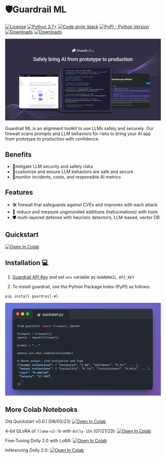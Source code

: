 # 🛡️Guardrail ML
[![License](https://img.shields.io/badge/License-Apache_2.0-blue.svg)](https://opensource.org/licenses/Apache-2.0)
[![Python 3.7+](https://img.shields.io/badge/python-3.7+-blue.svg)](https://www.python.org/downloads/release/python-370/)
[![Code style: black](https://img.shields.io/badge/code%20style-black-000000.svg)](https://github.com/psf/black)
[![PyPI - Python Version](https://img.shields.io/pypi/v/llm-guard)](https://pypi.org/project/guardrail-ml)
[![Downloads](https://static.pepy.tech/badge/guardrail-ml)](https://pepy.tech/project/guardrail-ml)
[![Downloads](https://static.pepy.tech/badge/guardrail-ml/month)](https://pepy.tech/project/guardrail-ml)

![plot](./static/images/guardrail_v4.png)

Guardrail ML is an alignment toolkit to use LLMs safely and securely. Our firewall scans prompts and LLM behaviors for risks to bring your AI app from prototype to production with confidence.

## Benefits
- 🚀mitigate LLM security and safety risks 
- 📝customize and ensure LLM behaviors are safe and secure
- 💸monitor incidents, costs, and responsible AI metrics 

## Features 
- 🛠️ firewall that safeguards against CVEs and improves with each attack
- 🤖 reduce and measure ungrounded additions (hallucinations) with tools
- 🛡️ multi-layered defense with heuristic detectors, LLM-based, vector DB

## Quickstart 
[![Open In Colab](https://colab.research.google.com/assets/colab-badge.svg)](https://colab.research.google.com/drive/1eUm6tkEl9YvzgObwWDvt6pOnWgnReIug?usp=sharing)

## Installation 💻
1. [Guardrail API Key](app.useguardrail.com) and set `env` variable as `GUARDRAIL_API_KEY` 

2. To install guardrail, use the Python Package Index (PyPI) as follows:
```
pip install guardrail-ml
```

![plot](./static/images/quickstart.png)


## More Colab Notebooks

Old Quickstart v0.0.1 (08/03/23) [![Open In Colab](https://colab.research.google.com/assets/colab-badge.svg)](https://colab.research.google.com/drive/1KCn1HIeD3fQy8ecT74yHa3xgJZvdNvqL?usp=sharing)

4-bit QLoRA of `llama-v2-7b` with `dolly-15k` (07/21/23): [![Open In Colab](https://colab.research.google.com/assets/colab-badge.svg)](https://colab.research.google.com/drive/134o_cXcMe_lsvl15ZE_4Y75Kstepsntu?usp=sharing)

Fine-Tuning Dolly 2.0 with LoRA: [![Open In Colab](https://colab.research.google.com/assets/colab-badge.svg)](https://colab.research.google.com/drive/1n5U13L0Bzhs32QO_bls5jwuZR62GPSwE?usp=sharing)

Inferencing Dolly 2.0: [![Open In Colab](https://colab.research.google.com/assets/colab-badge.svg)](https://colab.research.google.com/drive/1A8Prplbjr16hy9eGfWd3-r34FOuccB2c?usp=sharing)

